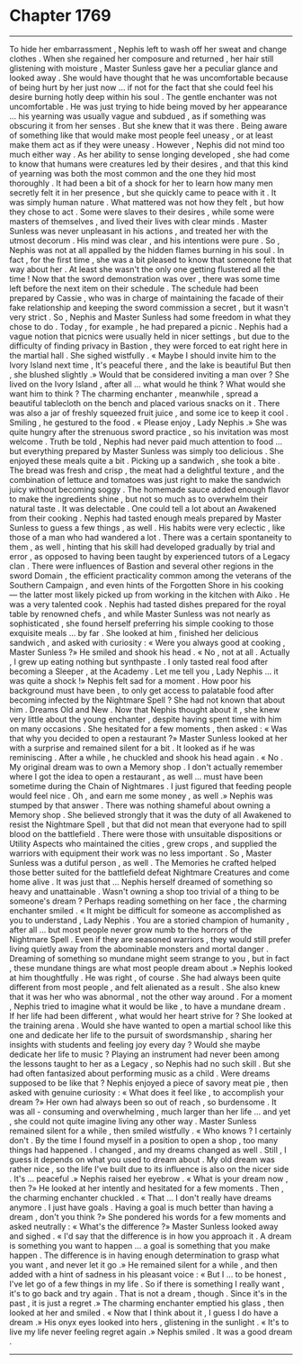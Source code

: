 
# Chapter 1769


---

To hide her embarrassment , Nephis left to wash off her sweat and change clothes . When she regained her composure and returned , her hair still glistening with moisture , Master Sunless gave her a peculiar glance and looked away .
She would have thought that he was uncomfortable because of being hurt by her just now … if not for the fact that she could feel his desire burning hotly deep within his soul .
The gentle enchanter was not uncomfortable . He was just trying to hide being moved by her appearance … his yearning was usually vague and subdued , as if something was obscuring it from her senses . But she knew that it was there .
Being aware of something like that would make most people feel uneasy , or at least make them act as if they were uneasy . However , Nephis did not mind too much either way .
As her ability to sense longing developed , she had come to know that humans were creatures led by their desires , and that this kind of yearning was both the most common and the one they hid most thoroughly . It had been a bit of a shock for her to learn how many men secretly felt it in her presence , but she quickly came to peace with it .
It was simply human nature . What mattered was not how they felt , but how they chose to act . Some were slaves to their desires , while some were masters of themselves , and lived their lives with clear minds .
Master Sunless was never unpleasant in his actions , and treated her with the utmost decorum . His mind was clear , and his intentions were pure . So , Nephis was not at all appalled by the hidden flames burning in his soul .
In fact , for the first time , she was a bit pleased to know that someone felt that way about her .
At least she wasn't the only one getting flustered all the time !
Now that the sword demonstration was over , there was some time left before the next item on their schedule . The schedule had been prepared by Cassie , who was in charge of maintaining the facade of their fake relationship and keeping the sword commission a secret , but it wasn't very strict . So , Nephis and Master Sunless had some freedom in what they chose to do .
Today , for example , he had prepared a picnic .
Nephis had a vague notion that picnics were usually held in nicer settings , but due to the difficulty of finding privacy in Bastion , they were forced to eat right here in the martial hall .
She sighed wistfully .
« Maybe I should invite him to the Ivory Island next time , It's peaceful there , and the lake is beautiful But then , she blushed slightly .»
Would that be considered inviting a man over ? She lived on the Ivory Island , after all … what would he think ?
What would she want him to think ?
The charming enchanter , meanwhile , spread a beautiful tablecloth on the bench and placed various snacks on it . There was also a jar of freshly squeezed fruit juice , and some ice to keep it cool .
Smiling , he gestured to the food .
« Please enjoy , Lady Nephis .»
She was quite hungry after the strenuous sword practice , so his invitation was most welcome .
Truth be told , Nephis had never paid much attention to food … but everything prepared by Master Sunless was simply too delicious . She enjoyed these meals quite a bit .
Picking up a sandwich , she took a bite . The bread was fresh and crisp , the meat had a delightful texture , and the combination of lettuce and tomatoes was just right to make the sandwich juicy without becoming soggy . The homemade sauce added enough flavor to make the ingredients shine , but not so much as to overwhelm their natural taste .
It was delectable .
One could tell a lot about an Awakened from their cooking . Nephis had tasted enough meals prepared by Master Sunless to guess a few things , as well .
His habits were very eclectic , like those of a man who had wandered a lot . There was a certain spontaneity to them , as well , hinting that his skill had developed gradually by trial and error , as opposed to having been taught by experienced tutors of a Legacy clan .
There were influences of Bastion and several other regions in the sword Domain , the efficient practicality common among the veterans of the Southern Campaign , and even hints of the Forgotten Shore in his cooking — the latter most likely picked up from working in the kitchen with Aiko .
He was a very talented cook . Nephis had tasted dishes prepared for the royal table by renowned chefs , and while Master Sunless was not nearly as sophisticated , she found herself preferring his simple cooking to those exquisite meals … by far .
She looked at him , finished her delicious sandwich , and asked with curiosity :
« Were you always good at cooking , Master Sunless ?»
He smiled and shook his head .
« No , not at all . Actually , I grew up eating nothing but synthpaste . I only tasted real food after becoming a Sleeper , at the Academy . Let me tell you , Lady Nephis … it was quite a shock !»
Nephis felt sad for a moment . How poor his background must have been , to only get access to palatable food after becoming infected by the Nightmare Spell ? She had not known that about him . Dreams Old and New .
Now that Nephis thought about it , she knew very little about the young enchanter , despite having spent time with him on many occasions .
She hesitated for a few moments , then asked :
« Was that why you decided to open a restaurant ?»
Master Sunless looked at her with a surprise and remained silent for a bit . It looked as if he was reminiscing .
After a while , he chuckled and shook his head again .
« No . My original dream was to own a Memory shop . I don't actually remember where I got the idea to open a restaurant , as well … must have been sometime during the Chain of Nightmares . I just figured that feeding people would feel nice . Oh , and earn me some money , as well .»
Nephis was stumped by that answer .
There was nothing shameful about owning a Memory shop . She believed strongly that it was the duty of all Awakened to resist the Nightmare Spell , but that did not mean that everyone had to spill blood on the battlefield .
There were those with unsuitable dispositions or Utility Aspects who maintained the cities , grew crops , and supplied the warriors with equipment their work was no less important .
So , Master Sunless was a dutiful person , as well . The Memories he crafted helped those better suited for the battlefield defeat Nightmare Creatures and come home alive .
It was just that … Nephis herself dreamed of something so heavy and unattainable . Wasn't owning a shop too trivial of a thing to be someone's dream ?
Perhaps reading something on her face , the charming enchanter smiled .
« It might be difficult for someone as accomplished as you to understand , Lady Nephis . You are a storied champion of humanity , after all … but most people never grow numb to the horrors of the Nightmare Spell . Even if they are seasoned warriors , they would still prefer living quietly away from the abominable monsters and mortal danger . Dreaming of something so mundane might seem strange to you , but in fact , these mundane things are what most people dream about .»
Nephis looked at him thoughtfully .
He was right , of course . She had always been quite different from most people , and felt alienated as a result . She also knew that it was her who was abnormal , not the other way around .
For a moment , Nephis tried to imagine what it would be like , to have a mundane dream . If her life had been different , what would her heart strive for ?
She looked at the training arena .
Would she have wanted to open a martial school like this one and dedicate her life to the pursuit of swordsmanship , sharing her insights with students and feeling joy every day ?
Would she maybe dedicate her life to music ? Playing an instrument had never been among the lessons taught to her as a Legacy , so Nephis had no such skill . But she had often fantasized about performing music as a child .
Were dreams supposed to be like that ? Nephis enjoyed a piece of savory meat pie , then asked with genuine curiosity :
« What does it feel like , to accomplish your dream ?»
Her own had always been so out of reach , so burdensome . It was all - consuming and overwhelming , much larger than her life … and yet , she could not quite imagine living any other way . Master Sunless remained silent for a while , then smiled wistfully .
« Who knows ? I certainly don't . By the time I found myself in a position to open a shop , too many things had happened . I changed , and my dreams changed as well . Still , I guess it depends on what you used to dream about . My old dream was rather nice , so the life I've built due to its influence is also on the nicer side . It's … peaceful .»
Nephis raised her eyebrow .
« What is your dream now , then ?»
He looked at her intently and hesitated for a few moments .
Then , the charming enchanter chuckled .
« That … I don't really have dreams anymore . I just have goals . Having a goal is much better than having a dream , don't you think ?»
She pondered his words for a few moments and asked neutrally :
« What's the difference ?»
Master Sunless looked away and sighed .
« I'd say that the difference is in how you approach it . A dream is something you want to happen … a goal is something that you make happen . The difference is in having enough determination to grasp what you want , and never let it go .»
He remained silent for a while , and then added with a hint of sadness in his pleasant voice :
« But I … to be honest , I've let go of a few things in my life . So if there is something I really want , it's to go back and try again . That is not a dream , though . Since it's in the past , it is just a regret .»
The charming enchanter emptied his glass , then looked at her and smiled .
« Now that I think about it , I guess I do have a dream .»
His onyx eyes looked into hers , glistening in the sunlight .
« It's to live my life never feeling regret again .»
Nephis smiled .
It was a good dream .

---

